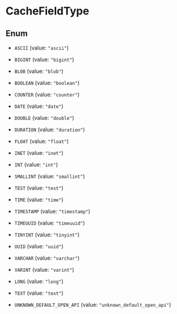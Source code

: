 

# CacheFieldType

## Enum


* `ASCII` (value: `"ascii"`)

* `BIGINT` (value: `"bigint"`)

* `BLOB` (value: `"blob"`)

* `BOOLEAN` (value: `"boolean"`)

* `COUNTER` (value: `"counter"`)

* `DATE` (value: `"date"`)

* `DOUBLE` (value: `"double"`)

* `DURATION` (value: `"duration"`)

* `FLOAT` (value: `"float"`)

* `INET` (value: `"inet"`)

* `INT` (value: `"int"`)

* `SMALLINT` (value: `"smallint"`)

* `TEST` (value: `"test"`)

* `TIME` (value: `"time"`)

* `TIMESTAMP` (value: `"timestamp"`)

* `TIMEUUID` (value: `"timeuuid"`)

* `TINYINT` (value: `"tinyint"`)

* `UUID` (value: `"uuid"`)

* `VARCHAR` (value: `"varchar"`)

* `VARINT` (value: `"varint"`)

* `LONG` (value: `"long"`)

* `TEXT` (value: `"text"`)

* `UNKNOWN_DEFAULT_OPEN_API` (value: `"unknown_default_open_api"`)



